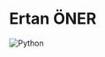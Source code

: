 <h1>Ertan ÖNER </h1>
<img src="[ornek.jpg](https://www.python.org/static/img/python-logo.png)https://www.python.org/static/img/python-logo.png" alt="Python"/>
